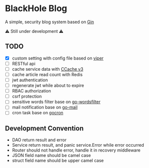 # BlackHole Blog

A simple, security blog system based on [Gin](https://github.com/gin-gonic/gin)

⚠ Still under development ⚠

## TODO

- [x] custom setting with config file based on [viper](https://github.com/spf13/viper)
- [ ] RESTful api
- [ ] cache service data with [CCache v3](https://github.com/karlseguin/ccache)
- [ ] cache article read count with Redis
- [ ] jwt authentication
- [ ] regenerate jwt while about to expire
- [ ] RBAC authorization
- [ ] csrf protection
- [ ] sensitive words filter base on [go-wordsfilter](https://github.com/syyongx/go-wordsfilter)
- [ ] mail notification base on [go-mail](https://github.com/wneessen/go-mail)
- [ ] cron task base on [gocron](https://github.com/go-co-op/gocron)

## Development Convention

- DAO return result and error
- Service return result, and panic service.Error while error occurred
- Router should not handle error, handle it in recovery middleware
- JSON field name should be camel case
- struct field name should be upper camel case